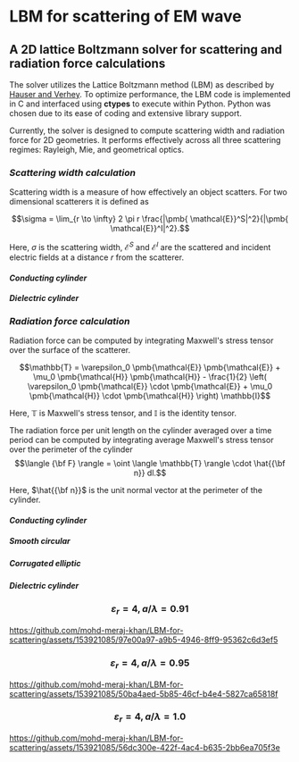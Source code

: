 # LBM for scattering of EM wave

## A 2D lattice Boltzmann solver for scattering and radiation force calculations

The solver utilizes the Lattice Boltzmann method (LBM) as described by [Hauser and Verhey](https://doi.org/10.1103/PhysRevE.96.063306). 
To optimize performance, the LBM code is implemented in C and interfaced using <b>ctypes</b> to execute within Python. Python was chosen 
due to its ease of coding and extensive library support.

Currently, the solver is designed to compute scattering width and radiation force for 2D geometries. It performs effectively across all three scattering regimes: Rayleigh, Mie, and geometrical optics.


### _Scattering width calculation_

Scattering width is a measure of how effectively an object scatters. For two dimensional scatterers it is defined as

$$\sigma = \lim_{r \to \infty} 2 \pi r \frac{|\pmb{ \mathcal{E}}^S|^2}{|\pmb{ \mathcal{E}}^I|^2}.$$

Here, $\sigma$ is the scattering width, $\pmb{ \mathcal{E}}^S$ and $\pmb{ \mathcal{E}}^I$ are the scattered and incident electric fields at a distance $r$ from the scatterer.



#### _Conducting cylinder_


#### _Dielectric cylinder_



### _Radiation force calculation_

Radiation force can be computed by integrating Maxwell's stress tensor over the surface of the scatterer.

$$\mathbb{T} = \varepsilon_0 \pmb{\mathcal{E}} \pmb{\mathcal{E}} + \mu_0 \pmb{\mathcal{H}} \pmb{\mathcal{H}} - \frac{1}{2} \left( \varepsilon_0 \pmb{\mathcal{E}} \cdot \pmb{\mathcal{E}} + \mu_0 \pmb{\mathcal{H}} \cdot \pmb{\mathcal{H}} \right) \mathbb{I}$$

Here, $\mathbb{T}$ is Maxwell's stress tensor, and $\mathbb{I}$ is the identity tensor.

The radiation force per unit length on the cylinder averaged over a time period can be computed by integrating average Maxwell's stress tensor over the perimeter of the cylinder
$$\langle {\bf F} \rangle = \oint \langle \mathbb{T} \rangle \cdot  \hat{{\bf n}} dl.$$

Here, $\hat{{\bf n}}$ is the unit normal vector at the perimeter of the cylinder.



#### _Conducting cylinder_

##### _Smooth circular_

##### _Corrugated elliptic_


#### _Dielectric cylinder_




### $$\varepsilon_r = 4, a/ \lambda = 0.91$$


https://github.com/mohd-meraj-khan/LBM-for-scattering/assets/153921085/97e00a97-a9b5-4946-8ff9-95362c6d3ef5



### $$\varepsilon_r = 4, a/ \lambda = 0.95$$


https://github.com/mohd-meraj-khan/LBM-for-scattering/assets/153921085/50ba4aed-5b85-46cf-b4e4-5827ca65818f



### $$\varepsilon_r = 4, a/ \lambda = 1.0$$


https://github.com/mohd-meraj-khan/LBM-for-scattering/assets/153921085/56dc300e-422f-4ac4-b635-2bb6ea705f3e








